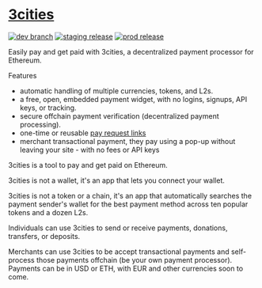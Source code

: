 # [3cities](https://3cities.xyz/)

<!-- add some kind of virtual browser render check to CI/CD so that the build doesn't break in staging when eg. transpilation fails and the bundle doesn't parse, eg. BigInt Math.pow issue -->

[![dev branch](https://github.com/3cities/3cities/actions/workflows/0-build-dev.yml/badge.svg)](https://github.com/3cities/3cities/actions/workflows/0-build-dev.yml)
[![staging release](https://github.com/3cities/3cities/actions/workflows/1-deploy-main-to-staging.yml/badge.svg)](https://github.com/3cities/3cities/actions/workflows/1-deploy-main-to-staging.yml)
[![prod release](https://github.com/3cities/3cities/actions/workflows/2-deploy-staging-to-prod.yml/badge.svg)](https://github.com/3cities/3cities/actions/workflows/2-deploy-staging-to-prod.yml)

Easily pay and get paid with 3cities, a decentralized payment processor for Ethereum.

Features
- automatic handling of multiple currencies, tokens, and L2s.
- a free, open, embedded payment widget, with no logins, signups, API keys, or tracking.
- secure offchain payment verification (decentralized payment processing).
- one-time or reusable [pay request links](https://3cities.xyz/#/pay-link)
- merchant transactional payment, they pay using a pop-up without leaving your site - with no fees or API keys

3cities is a tool to pay and get paid on Ethereum.

3cities is not a wallet, it's an app that lets you connect your wallet.

3cities is not a token or a chain, it's an app that automatically searches the payment sender's wallet for the best payment method across ten popular tokens and a dozen L2s.

Individuals can use 3cities to send or receive payments, donations, transfers, or deposits.

Merchants can use 3cities to be accept transactional payments and self-process those payments offchain (be your own payment processor). Payments can be in USD or ETH, with EUR and other currencies soon to come.
